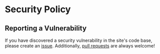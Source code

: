 # Security Policy

## Reporting a Vulnerability

If you have discovered a security vulnerability in the site's code base, please 
create an [issue](https://github.com/jdpgrailsdev/oasis-timeline/issues).  Additionally, [pull
requests](https://github.com/jdpgrailsdev/oasis-timeline/pulls) are always welcome!
